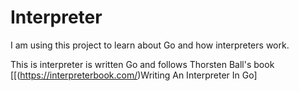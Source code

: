 # Interpreter

I am using this project to learn about Go and how interpreters work.

This is interpreter is written Go and follows Thorsten Ball's book [[(https://interpreterbook.com/)Writing An Interpreter In Go] 
